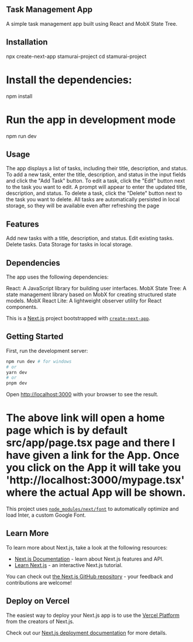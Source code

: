 ## Task Management App
A simple task management app built using React and MobX State Tree.

## Installation
npx create-next-app stamurai-project
cd stamurai-project
# Install the dependencies:
npm install 
# Run the app in development mode
npm run dev


## Usage
The app displays a list of tasks, including their title, description, and status.
To add a new task, enter the title, description, and status in the input fields and click the "Add Task" button.
To edit a task, click the "Edit" button next to the task you want to edit. A prompt will appear to enter the updated title, description, and status.
To delete a task, click the "Delete" button next to the task you want to delete.
All tasks are automatically persisted in local storage, so they will be available even after refreshing the page


## Features
Add new tasks with a title, description, and status.
Edit existing tasks.
Delete tasks.
Data Storage for tasks in local storage.

## Dependencies
The app uses the following dependencies:

React: A JavaScript library for building user interfaces.
MobX State Tree: A state management library based on MobX for creating structured state models.
MobX React Lite: A lightweight observer utility for React components.

This is a [Next.js](https://nextjs.org/) project bootstrapped with [`create-next-app`](https://github.com/vercel/next.js/tree/canary/packages/create-next-app).

## Getting Started

First, run the development server:

```bash
npm run dev # for windows
# or
yarn dev
# or
pnpm dev
```


Open [http://localhost:3000](http://localhost:3000) with your browser to see the result.

# The above link will open a home page which is by default src/app/page.tsx page and there I have given a link for the App. Once you click on the App it will take you 'http://localhost:3000/mypage.tsx' where the actual App will be shown.



This project uses [`node_modules/next/font`](https://nextjs.org/docs/basic-features/font-optimization) to automatically optimize and load Inter, a custom Google Font.

## Learn More

To learn more about Next.js, take a look at the following resources:

- [Next.js Documentation](https://nextjs.org/docs) - learn about Next.js features and API.
- [Learn Next.js](https://nextjs.org/learn) - an interactive Next.js tutorial.

You can check out [the Next.js GitHub repository](https://github.com/vercel/next.js/) - your feedback and contributions are welcome!

## Deploy on Vercel

The easiest way to deploy your Next.js app is to use the [Vercel Platform](https://vercel.com/new?utm_medium=default-template&filter=next.js&utm_source=create-next-app&utm_campaign=create-next-app-readme) from the creators of Next.js.

Check out our [Next.js deployment documentation](https://nextjs.org/docs/deployment) for more details.
